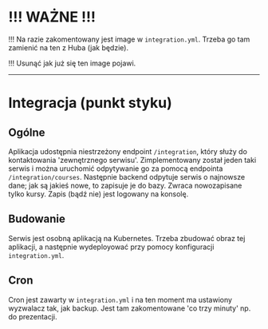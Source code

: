 # !!! WAŻNE !!!
!!! Na razie zakomentowany jest image w `integration.yml`. Trzeba go tam zamienić na ten z Huba (jak będzie).

!!! Usunąć jak już się ten image pojawi.

---

# Integracja (punkt styku)

## Ogólne
Aplikacja udostępnia niestrzeżony endpoint `/integration`, który służy do kontaktowania 'zewnętrznego serwisu'.
Zimplementowany został jeden taki serwis i można uruchomić odpytywanie go za pomocą endpointa `/integration/courses`.
Następnie backend odpytuje serwis o najnowsze dane; jak są jakieś nowe, to zapisuje je do bazy. Zwraca nowozapisane
tylko kursy. Zapis (bądź nie) jest logowany na konsolę.

## Budowanie
Serwis jest osobną aplikacją na Kubernetes. Trzeba zbudować obraz tej aplikacji, a następnie wydeployować przy
pomocy konfiguracji `integration.yml`.

## Cron
Cron jest zawarty w `integration.yml` i na ten moment ma ustawiony wyzwalacz tak, jak backup. Jest tam zakomentowane
'co trzy minuty' np. do prezentacji.